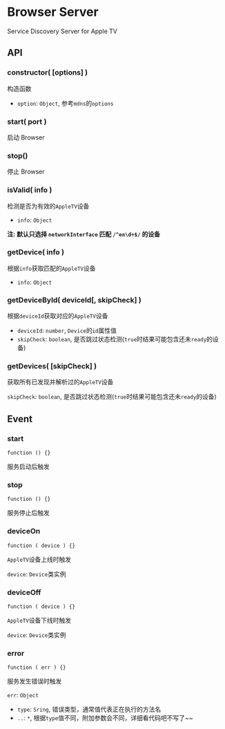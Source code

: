 Browser Server
=================

Service Discovery Server for Apple TV


## API

### constructor( [options] )

构造函数

+ `option`: `Object`, 参考`mdns`的`options`


### start( port )

启动 Browser


### stop()

停止 Browser


### isValid( info )

检测是否为有效的`AppleTV`设备

+ `info`: `Object`

**注: 默认只选择 `networkInterface` 匹配 `/^en\d+$/` 的设备**


### getDevice( info )

根据`info`获取匹配的`AppleTV`设备

+ `info`: `Object`



### getDeviceById( deviceId[, skipCheck] )

根据`deviceId`获取对应的`AppleTV`设备

+ `deviceId`: `number`, `Device`的`id`属性值
+ `skipCheck`: `boolean`, 是否跳过状态检测(`true`时结果可能包含还未`ready`的设备)



### getDevices( [skipCheck] )

获取所有已发现并解析过的`AppleTV`设备

`skipCheck`: `boolean`, 是否跳过状态检测(`true`时结果可能包含还未`ready`的设备)



## Event

### start

	function () {}

服务启动后触发



### stop

	function () {}

服务停止后触发


### deviceOn

	function ( device ) {}

`AppleTV`设备上线时触发

`device`: `Device`类实例


### deviceOff

	function ( device ) {}

`AppleTV`设备下线时触发

`device`: `Device`类实例


### error

	function ( err ) {}

服务发生错误时触发

`err`: `Object`

+ `type`: `Sring`, 错误类型，通常值代表正在执行的方法名
+ `..`: `*`, 根据`type`值不同，附加参数会不同，详细看代码吧不写了~~
